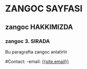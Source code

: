 # ZANGOC SAYFASI
## zangoc HAKKIMIZDA
### zangoc 3. SIRADA
Bu paragrafta zangoc anlatirlir

#Contact:
-email: [{{site.email}}]({{site.email}})
